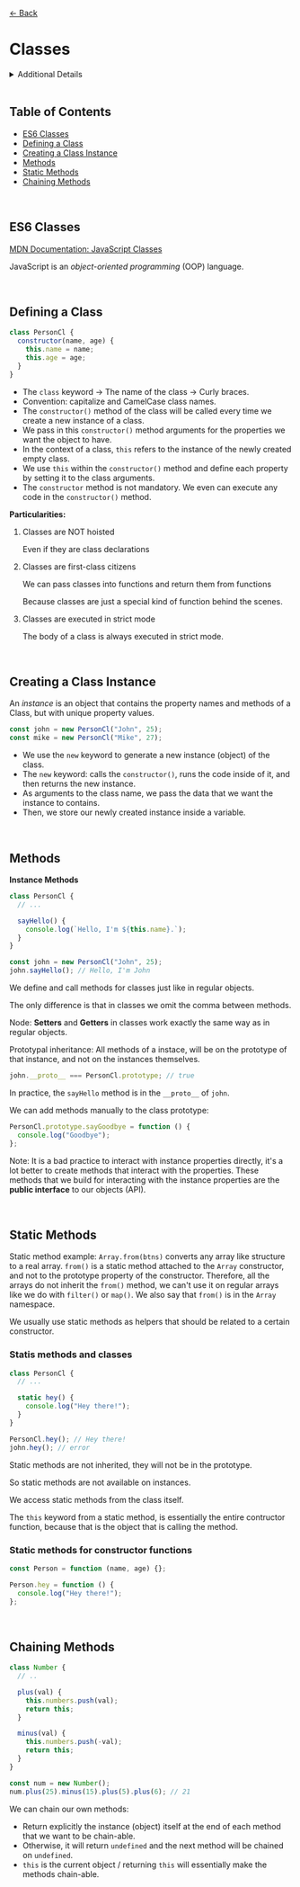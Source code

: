 [&larr; Back](./README.md)

# Classes

<details>
<summary>Additional Details</summary>

<br>

Classes in JavaScript don't work like traditional classes, they're just syntactic sugar over OOP. Behind the scenes, classes work as contructor functions implementing prototypal inheritance, but using a nicer and more modern syntax.

<div></div>

Just like in functions, we have class declaration and class expression, because in fact classes are just a special type of functions.

<div></div>

```js
// class expression
class PersonCl = {}

// class declaration
class PersonCl {}
```

<div></div>

A class acts like any other regular constructor function, the only difference is in the syntax. Classes hides the true nature of prototypal inheritance in JavaScript.

</details>

<br>

## Table of Contents

- [ES6 Classes](#es6-classes)
- [Defining a Class](#defining-a-class)
- [Creating a Class Instance](#creating-a-class-instance)
- [Methods](#methods)
- [Static Methods](#static-methods)
- [Chaining Methods](#chaining-methods)

<br>

## ES6 Classes

[MDN Documentation: JavaScript Classes](https://developer.mozilla.org/en-US/docs/Web/JavaScript/Reference/Classes)

JavaScript is an _object-oriented programming_ (OOP) language.

<br>

## Defining a Class

```js
class PersonCl {
  constructor(name, age) {
    this.name = name;
    this.age = age;
  }
}
```

- The `class` keyword -> The name of the class -> Curly braces.
- Convention: capitalize and CamelCase class names.
- The `constructor()` method of the class will be called every time we create a new instance of a class.
- We pass in this `constructor()` method arguments for the properties we want the object to have.
- In the context of a class, `this` refers to the instance of the newly created empty class.
- We use `this` within the `constructor()` method and define each property by setting it to the class arguments.
- The `constructor` method is not mandatory. We even can execute any code in the `constructor()` method.

**Particularities:**

1. Classes are NOT hoisted

   Even if they are class declarations

2. Classes are first-class citizens

   We can pass classes into functions and return them from functions

   Because classes are just a special kind of function behind the scenes.

3. Classes are executed in strict mode

   The body of a class is always executed in strict mode.

<br>

## Creating a Class Instance

An _instance_ is an object that contains the property names and methods of a Class, but with unique property values.

```js
const john = new PersonCl("John", 25);
const mike = new PersonCl("Mike", 27);
```

- We use the `new` keyword to generate a new instance (object) of the class.
- The `new` keyword: calls the `constructor()`, runs the code inside of it, and then returns the new instance.
- As arguments to the class name, we pass the data that we want the instance to contains.
- Then, we store our newly created instance inside a variable.

<br>

## Methods

**Instance Methods**

```js
class PersonCl {
  // ...

  sayHello() {
    console.log(`Hello, I'm ${this.name}.`);
  }
}

const john = new PersonCl("John", 25);
john.sayHello(); // Hello, I'm John
```

We define and call methods for classes just like in regular objects.

The only difference is that in classes we omit the comma between methods.

Node: **Setters** and **Getters** in classes work exactly the same way as in regular objects.

Prototypal inheritance: All methods of a instace, will be on the prototype of that instance, and not on the instances themselves.

```js
john.__proto__ === PersonCl.prototype; // true
```

In practice, the `sayHello` method is in the `__proto__` of `john`.

We can add methods manually to the class prototype:

```js
PersonCl.prototype.sayGoodbye = function () {
  console.log("Goodbye");
};
```

Note: It is a bad practice to interact with instance properties directly, it's a lot better to create methods that interact with the properties. These methods that we build for interacting with the instance properties are the **public interface** to our objects (API).

<br>

## Static Methods

Static method example: `Array.from(btns)` converts any array like structure to a real array. `from()` is a static method attached to the `Array` constructor, and not to the prototype property of the constructor. Therefore, all the arrays do not inherit the `from()` method, we can't use it on regular arrays like we do with `filter()` or `map()`. We also say that `from()` is in the `Array` namespace.

We usually use static methods as helpers that should be related to a certain constructor.

### Statis methods and classes

```js
class PersonCl {
  // ...

  static hey() {
    console.log("Hey there!");
  }
}

PersonCl.hey(); // Hey there!
john.hey(); // error
```

Static methods are not inherited, they will not be in the prototype.

So static methods are not available on instances.

We access static methods from the class itself.

The `this` keyword from a static method, is essentially the entire contructor function, because that is the object that is calling the method.

### Static methods for constructor functions

```js
const Person = function (name, age) {};

Person.hey = function () {
  console.log("Hey there!");
};
```

<br>

## Chaining Methods

```js
class Number {
  // ..

  plus(val) {
    this.numbers.push(val);
    return this;
  }

  minus(val) {
    this.numbers.push(-val);
    return this;
  }
}

const num = new Number();
num.plus(25).minus(15).plus(5).plus(6); // 21
```

We can chain our own methods:

- Return explicitly the instance (object) itself at the end of each method that we want to be chain-able.
- Otherwise, it will return `undefined` and the next method will be chained on `undefined`.
- `this` is the current object / returning `this` will essentially make the methods chain-able.

<br>
